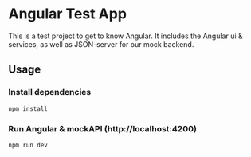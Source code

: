# Angular Test App

This is a test project to get to know Angular. It includes the Angular ui & services, as well as JSON-server for our mock backend.

## Usage

### Install dependencies

```
npm install
```

### Run Angular & mockAPI (http://localhost:4200)

```
npm run dev
```
